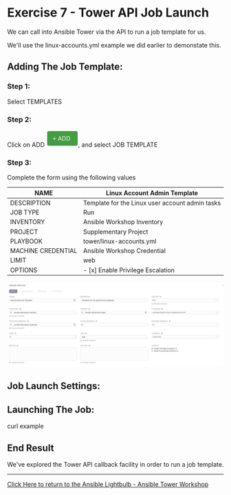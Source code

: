 # Exercise 7 - Tower API Job Launch

We can call into Ansible Tower via the API to run a job template for us.

We'll use the linux-accounts.yml example we did earlier to demonstate this.

## Adding The Job Template:

### Step 1:

Select TEMPLATES

### Step 2:

Click on ADD ![Add button](at_add.png), and select JOB TEMPLATE

### Step 3:

Complete the form using the following values

NAME |Linux Account Admin Template
-----|-------------------------
DESCRIPTION|Template for the Linux user account admin tasks
JOB TYPE|Run
INVENTORY|Ansible Workshop Inventory
PROJECT|Supplementary Project
PLAYBOOK|tower/linux-accounts.yml
MACHINE CREDENTIAL|Ansible Workshop Credential
LIMIT|web
OPTIONS|- [x] Enable Privilege Escalation

![Job Template Form](at_jt_detail.png)

## Job Launch Settings:

## Launching The Job:
curl example

## End Result
We've explored the Tower API callback facility in order to run a job template.


---

[Click Here to return to the Ansible Lightbulb - Ansible Tower Workshop](../README.md)
